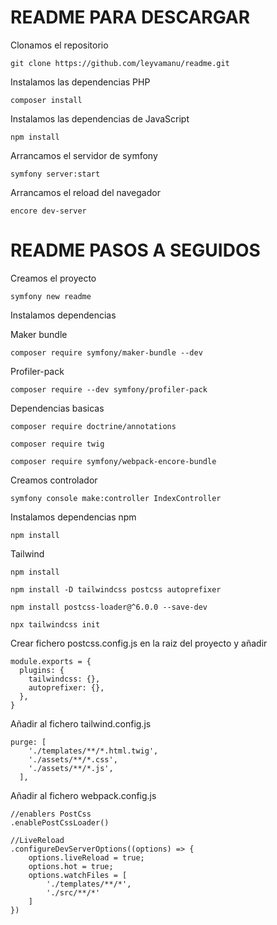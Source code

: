 # README PARA DESCARGAR
Clonamos el repositorio

    git clone https://github.com/leyvamanu/readme.git

Instalamos las dependencias PHP

    composer install

Instalamos las dependencias de JavaScript

    npm install

Arrancamos el servidor de symfony

    symfony server:start

Arrancamos el reload del navegador

    encore dev-server

# README PASOS A SEGUIDOS
Creamos el proyecto

    symfony new readme

Instalamos dependencias

Maker bundle
    
    composer require symfony/maker-bundle --dev

Profiler-pack

    composer require --dev symfony/profiler-pack

Dependencias basicas

    composer require doctrine/annotations

    composer require twig

    composer require symfony/webpack-encore-bundle

Creamos controlador

    symfony console make:controller IndexController

Instalamos dependencias npm

    npm install

Tailwind

    npm install

    npm install -D tailwindcss postcss autoprefixer

    npm install postcss-loader@^6.0.0 --save-dev

    npx tailwindcss init

Crear fichero postcss.config.js en la raiz del proyecto y añadir
    
    module.exports = {
      plugins: {
        tailwindcss: {},
        autoprefixer: {},
      },
    }

Añadir al fichero tailwind.config.js

    purge: [
        './templates/**/*.html.twig',
        './assets/**/*.css',
        './assets/**/*.js',
      ],

Añadir al fichero webpack.config.js
    
    //enablers PostCss
    .enablePostCssLoader()

    //LiveReload
    .configureDevServerOptions((options) => {
        options.liveReload = true;
        options.hot = true;
        options.watchFiles = [
            './templates/**/*',
            './src/**/*'
        ]
    })
